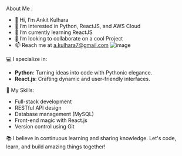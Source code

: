 About Me :
- 👋 Hi, I’m Ankit Kulhara
- 👀 I’m interested in Python, ReactJS, and AWS Cloud 
- 🌱 I’m currently learning ReactJS
- 💞️ I’m looking to collaborate on a cool Project
- 📫 Reach me at a.kulhara7@gmail.com
                                                                                                      ![image](https://github.com/kulhara-ankit/kulhara-ankit/assets/146313680/85554105-66ad-4f45-8990-2659ca1fca81)

💻 I specialize in:
- **Python**: Turning ideas into code with Pythonic elegance.
- **React.js**: Crafting dynamic and user-friendly interfaces.

🚀 My Skills:
- Full-stack development
- RESTful API design
- Database management (MySQL)
- Front-end magic with React.js
- Version control using Git

📚 I believe in continuous learning and sharing knowledge. Let's code, learn, and build amazing things together!
